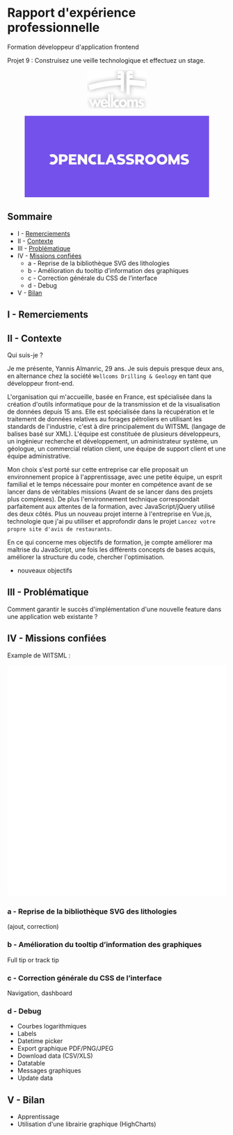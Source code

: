 # Rapport d'expérience professionnelle

Formation développeur d'application frontend

Projet 9 : Construisez une veille technologique et effectuez un stage.

<p align="center"><img src="./assets/logo_wellcoms.png"></p>
<p align="center"><img src="./assets/logo_openclassrooms.jpg" height="187px"></p>

## Sommaire

 - I - [Remerciements](#remerciements)
 - II - [Contexte](#contexte)
 - III - [Problématique](#problematique)
 - IV - [Missions confiées](#missions)
    - a - Reprise de la bibliothèque SVG des lithologies
    - b - Amélioration du tooltip d’information des graphiques
    - c - Correction générale du CSS de l’interface
    - d - Debug
 - V - [Bilan](#bilan)

## I - <a name="remerciements"></a> Remerciements

## II - <a name="contexte"></a> Contexte

Qui suis-je ?

Je me présente, Yannis Almanric, 29 ans.
Je suis depuis presque deux ans, en alternance chez la société `Wellcoms Drilling & Geology` en tant que développeur front-end.

L'organisation qui m'accueille, basée en France, est spécialisée dans la création d'outils informatique pour de la transmission et de la visualisation de données depuis 15 ans.
Elle est spécialisée dans la récupération et le traitement de données relatives au forages pétroliers en utilisant les standards de l'industrie, c'est à dire principalement du WITSML (langage de balises basé sur XML).
L'équipe est constituée de plusieurs développeurs, un ingénieur recherche et développement, un administrateur système, un géologue, un commercial relation client, une équipe de support client et une équipe administrative.

Mon choix s'est porté sur cette entreprise car elle proposait un environnement propice à l'apprentissage, avec une petite équipe, un esprit familial et le temps nécessaire pour monter en compétence avant de se lancer dans de véritables missions (Avant de se lancer dans des projets plus complexes).
De plus l'environnement technique correspondait parfaitement aux attentes de la formation, avec JavaScript/jQuery utilisé des deux côtés. Plus un nouveau projet interne à l'entreprise en Vue.js, technologie que j'ai pu utiliser et approfondir dans le projet `Lancez votre propre site d'avis de restaurants`.

En ce qui concerne mes objectifs de formation, je compte améliorer ma maîtrise du JavaScript, une fois les différents concepts de bases acquis, améliorer la structure du code, chercher l'optimisation.
+ nouveaux objectifs

## III - <a name="problematique"></a> Problématique

Comment garantir le succès d'implémentation d'une nouvelle feature dans une application web existante ?

## IV - <a name="missions"></a> Missions confiées

Example de WITSML :

<p align="center"><img src="./assets/logs.svg" width="600px"></p>

### a - Reprise de la bibliothèque SVG des lithologies

(ajout, correction)

### b - Amélioration du tooltip d’information des graphiques

Full tip or track tip

### c - Correction générale du CSS de l’interface

Navigation, dashboard

### d - Debug

- Courbes logarithmiques
- Labels
- Datetime picker
- Export graphique PDF/PNG/JPEG
- Download data (CSV/XLS)
- Datatable
- Messages graphiques
- Update data

## V - <a name="bilan"></a> Bilan

 - Apprentissage
 - Utilisation d'une librairie graphique (HighCharts)
 